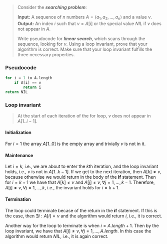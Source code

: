 > Consider the ***searching problem***:
> 
> **Input:** A sequence of $n$ numbers $A = \langle a_1, a_2,..., a_n \rangle$
> and a value $\nu$.  
> **Output:** An index $i$ such that $v = A[i]$ or the special value $NIL$ if
> $\nu$ does not appear in $A$.
> 
> Write pseudocode for ***linear search***, which scans through the sequence,
> looking for $\nu$. Using a loop invariant, prove that your algorithm is
> correct. Make sure that your loop invariant fulfills the three necessary
> properties.

### Pseudocode

```python
for i = 1 to A.length
    if A[i] == v
        return i
return NIL
```

### Loop invariant

> At the start of each iteration of the for loop, $\nu$ does not appear in
> $A[1..i - 1]$.

#### Initialization

For $i = 1$ the array $A[1..0]$ is the empty array and trivially $\nu$ is not
in it.

#### Maintenance

Let $i = k$, i.e., we are about to enter the $k$th iteration, and the loop
invariant holds, i.e., $\nu$ is not in $A[1..k - 1]$. If we get to the next
iteration, then $A[k] \ne \nu$, because otherwise we would return in the body
of the **if** statement. Then for $i = k + 1$ we have that $A[k] \ne \nu$ and $A[j] \ne \nu, \forall j = 1,...,k - 1$. Therefore,
$A[j] \ne \nu, \forall j = 1,...,k$, i.e., the invariant holds for $i = k + 1$.

#### Termination

The loop could terminate becase of the return in the **if** statement. If this
is the case, then $\exists i: A[i] = \nu$ and the algorithm would return $i$,
i.e., it is correct.

Another way for the loop to terminate is when $i = A.length + 1$. Then by the
loop invariant, we have that $A[j] \ne \nu, \forall j = 1,...,A.length$. In
this case the algorithm would return $NIL$, i.e., it is again correct.
